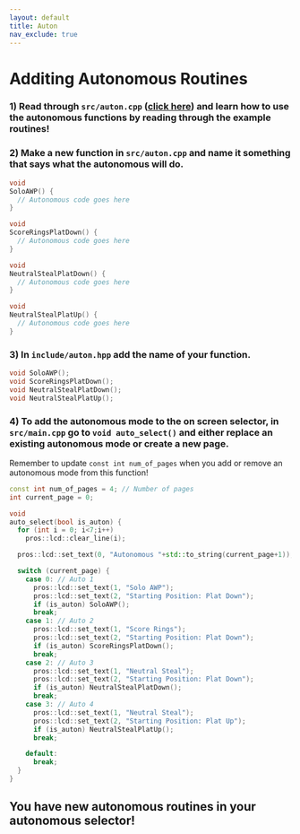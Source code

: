 ```yaml
---
layout: default
title: Auton
nav_exclude: true
---
```


# Additing Autonomous Routines

### 1) Read through `src/auton.cpp` ([click here](https://github.com/EZ-Robotics/EZ-Template/blob/main/src/autons.cpp)) and learn how to use the autonomous functions by reading through the example routines!

### 2) Make a new function in `src/auton.cpp` and name it something that says what the autonomous will do.
```C++
void 
SoloAWP() {
  // Autonomous code goes here
}

void 
ScoreRingsPlatDown() {
  // Autonomous code goes here
}

void 
NeutralStealPlatDown() {
  // Autonomous code goes here
}

void 
NeutralStealPlatUp() {
  // Autonomous code goes here
}
```

### 3) In `include/auton.hpp` add the name of your function.
```C++
void SoloAWP();
void ScoreRingsPlatDown();
void NeutralStealPlatDown();
void NeutralStealPlatUp();
```
### 4) To add the autonomous mode to the on screen selector, in `src/main.cpp` go to `void auto_select()` and either replace an existing autonomous mode or create a new page.  
Remember to update `const int num_of_pages` when you add or remove an autonomous mode from this function!  
```C++
const int num_of_pages = 4; // Number of pages
int current_page = 0;

void
auto_select(bool is_auton) {
  for (int i = 0; i<7;i++)
    pros::lcd::clear_line(i);

  pros::lcd::set_text(0, "Autonomous "+std::to_string(current_page+1));

  switch (current_page) {
    case 0: // Auto 1
      pros::lcd::set_text(1, "Solo AWP");
      pros::lcd::set_text(2, "Starting Position: Plat Down");
      if (is_auton) SoloAWP();
      break;
    case 1: // Auto 2
      pros::lcd::set_text(1, "Score Rings");
      pros::lcd::set_text(2, "Starting Position: Plat Down");
      if (is_auton) ScoreRingsPlatDown();
      break;
    case 2: // Auto 3
      pros::lcd::set_text(1, "Neutral Steal");
      pros::lcd::set_text(2, "Starting Position: Plat Down");
      if (is_auton) NeutralStealPlatDown();
      break;
    case 3: // Auto 4
      pros::lcd::set_text(1, "Neutral Steal");
      pros::lcd::set_text(2, "Starting Position: Plat Up");
      if (is_auton) NeutralStealPlatUp();
      break;

    default:
      break;
  }
}
```

## You have new autonomous routines in your autonomous selector!
